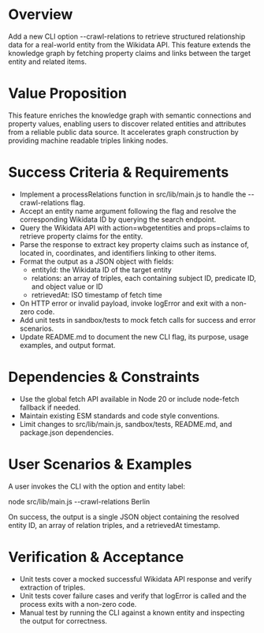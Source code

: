 # Overview

Add a new CLI option --crawl-relations to retrieve structured relationship data for a real-world entity from the Wikidata API. This feature extends the knowledge graph by fetching property claims and links between the target entity and related items.

# Value Proposition

This feature enriches the knowledge graph with semantic connections and property values, enabling users to discover related entities and attributes from a reliable public data source. It accelerates graph construction by providing machine readable triples linking nodes.

# Success Criteria & Requirements

- Implement a processRelations function in src/lib/main.js to handle the --crawl-relations flag.
- Accept an entity name argument following the flag and resolve the corresponding Wikidata ID by querying the search endpoint.
- Query the Wikidata API with action=wbgetentities and props=claims to retrieve property claims for the entity.
- Parse the response to extract key property claims such as instance of, located in, coordinates, and identifiers linking to other items.
- Format the output as a JSON object with fields:
  - entityId: the Wikidata ID of the target entity
  - relations: an array of triples, each containing subject ID, predicate ID, and object value or ID
  - retrievedAt: ISO timestamp of fetch time
- On HTTP error or invalid payload, invoke logError and exit with a non-zero code.
- Add unit tests in sandbox/tests to mock fetch calls for success and error scenarios.
- Update README.md to document the new CLI flag, its purpose, usage examples, and output format.

# Dependencies & Constraints

- Use the global fetch API available in Node 20 or include node-fetch fallback if needed.
- Maintain existing ESM standards and code style conventions.
- Limit changes to src/lib/main.js, sandbox/tests, README.md, and package.json dependencies.

# User Scenarios & Examples

A user invokes the CLI with the option and entity label:

  node src/lib/main.js --crawl-relations Berlin

On success, the output is a single JSON object containing the resolved entity ID, an array of relation triples, and a retrievedAt timestamp.

# Verification & Acceptance

- Unit tests cover a mocked successful Wikidata API response and verify extraction of triples.
- Unit tests cover failure cases and verify that logError is called and the process exits with a non-zero code.
- Manual test by running the CLI against a known entity and inspecting the output for correctness.